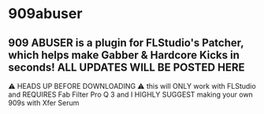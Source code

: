 # 909abuser
909 ABUSER is a plugin for FLStudio's Patcher, which helps make Gabber & Hardcore Kicks in seconds!
ALL UPDATES WILL BE POSTED HERE
-
⚠️ HEADS UP BEFORE DOWNLOADING ⚠️
this will ONLY work with FLStudio and REQUIRES Fab Filter Pro Q 3
and I HIGHLY SUGGEST making your own 909s with Xfer Serum
